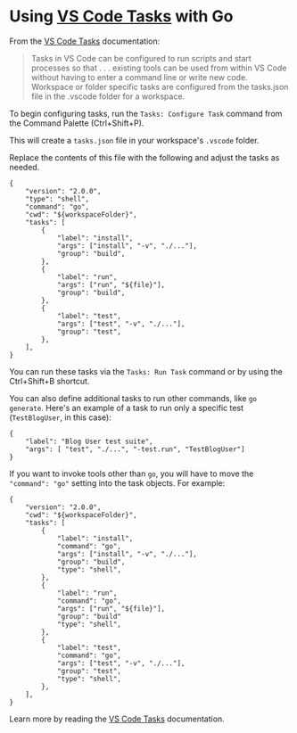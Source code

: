 # Using [VS Code Tasks] with Go

From the [VS Code Tasks] documentation:

> Tasks in VS Code can be configured to run scripts and start processes so that . . . existing tools can be used from within VS Code without having to enter a command line or write new code. Workspace or folder specific tasks are configured from the tasks.json file in the .vscode folder for a workspace.

To begin configuring tasks, run the `Tasks: Configure Task` command from the Command Palette (Ctrl+Shift+P).

This will create a `tasks.json` file in your workspace's `.vscode` folder.

Replace the contents of this file with the following and adjust the tasks as needed.

<!--TODO(rstambler): Can the extension just provide these default tasks?-->

```json5
{
    "version": "2.0.0",
    "type": "shell",
    "command": "go",
    "cwd": "${workspaceFolder}",
    "tasks": [
        {
            "label": "install",
            "args": ["install", "-v", "./..."],
            "group": "build",
        },
        {
            "label": "run",
            "args": ["run", "${file}"],
            "group": "build",
        },
        {
            "label": "test",
            "args": ["test", "-v", "./..."],
            "group": "test",
        },
    ],
}
```

You can run these tasks via the `Tasks: Run Task` command or by using the Ctrl+Shift+B shortcut.

You can also define additional tasks to run other commands, like `go generate`. Here's an example of a task to run only a specific test (`TestBlogUser`, in this case):

```json5
{
    "label": "Blog User test suite",
    "args": [ "test", "./...", "-test.run", "TestBlogUser"]
}
```

If you want to invoke tools other than `go`, you will have to move the `"command": "go"` setting into the task objects. For example:

```json5
{
    "version": "2.0.0",
    "cwd": "${workspaceFolder}",
    "tasks": [
        {
            "label": "install",
            "command": "go",
            "args": ["install", "-v", "./..."],
            "group": "build",
            "type": "shell",
        },
        {
            "label": "run",
            "command": "go",
            "args": ["run", "${file}"],
            "group": "build"
            "type": "shell",
        },
        {
            "label": "test",
            "command": "go",
            "args": ["test", "-v", "./..."],
            "group": "test",
            "type": "shell",
        },
    ],
}
```

Learn more by reading the [VS Code Tasks] documentation.

[VS Code Tasks]: https://code.visualstudio.com/docs/editor/tasks
